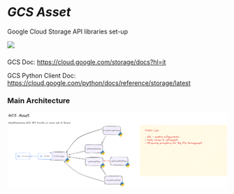 # _GCS Asset_

Google Cloud Storage API libraries set-up

  </a>
  <a href="https://www.python.org/downloads/release/python-311">
    <img src="https://img.shields.io/badge/python-3.11-green.svg" lazyload />
  </a>

####

GCS Doc: https://cloud.google.com/storage/docs?hl=it

GCS Python Client Doc: https://cloud.google.com/python/docs/reference/storage/latest

###
###

### Main Architecture

<p align="center">
  <img src="doc\img\GCS_ASSET_CODE_FLOW.png" />
</p>
<br>